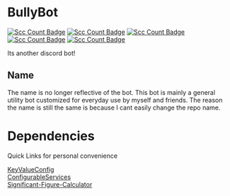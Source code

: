 # BullyBot
[![Scc Count Badge](https://sloc.xyz/github/Zackattak01/BullyBot/)](https://github.com/Zackattak01/BullyBot/) [![Scc Count Badge](https://sloc.xyz/github/Zackattak01/BullyBot/?category=code)](https://github.com/Zackattak01/BullyBot/) [![Scc Count Badge](https://sloc.xyz/github/Zackattak01/BullyBot/?category=blanks)](https://github.com/Zackattak01/BullyBot/) [![Scc Count Badge](https://sloc.xyz/github/Zackattak01/BullyBot/?category=comments)](https://github.com/Zackattak01/BullyBot/) [![Scc Count Badge](https://sloc.xyz/github/Zackattak01/BullyBot/?category=cocomo)](https://github.com/Zackattak01/BullyBot/)

Its another discord bot!

## Name
The name is no longer reflective of the bot.  This bot is mainly a general utility bot customized for everyday use by myself and friends.  The reason the name is still the same is because I cant easily change the repo name. 

# Dependencies
Quick Links for personal convenience

[KeyValueConfig](https://github.com/Zackattak01/KeyValueConfig)  
[ConfigurableServices](https://github.com/Zackattak01/ConfigurableServices)  
[Significant-Figure-Calculator](https://github.com/Zackattak01/Significant-Figure-Calculator)  
